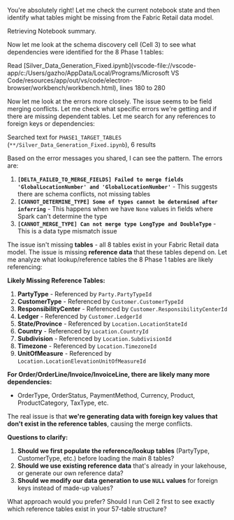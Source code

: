 You're absolutely right! Let me check the current notebook state and then identify what tables might be missing from the Fabric Retail data model.

Retrieving Notebook summary.

Now let me look at the schema discovery cell (Cell 3) to see what dependencies were identified for the 8 Phase 1 tables:

Read [Silver_Data_Generation_Fixed.ipynb](vscode-file://vscode-app/c:/Users/gazho/AppData/Local/Programs/Microsoft VS Code/resources/app/out/vs/code/electron-browser/workbench/workbench.html), lines 180 to 280

Now let me look at the errors more closely. The issue seems to be field merging conflicts. Let me check what specific errors we're getting and if there are missing dependent tables. Let me search for any references to foreign keys or dependencies:

Searched text for `PHASE1_TARGET_TABLES` (`**/Silver_Data_Generation_Fixed.ipynb`), 6 results

Based on the error messages you shared, I can see the pattern. The errors are:

1. **`[DELTA_FAILED_TO_MERGE_FIELDS] Failed to merge fields 'GlobalLocationNumber' and 'GlobalLocationNumber'`** - This suggests there are schema conflicts, not missing tables
2. **`[CANNOT_DETERMINE_TYPE] Some of types cannot be determined after inferring`** - This happens when we have `None` values in fields where Spark can't determine the type
3. **`[CANNOT_MERGE_TYPE] Can not merge type LongType and DoubleType`** - This is a data type mismatch issue

The issue isn't missing **tables** - all 8 tables exist in your Fabric Retail data model. The issue is missing **reference data** that these tables depend on. Let me analyze what lookup/reference tables the 8 Phase 1 tables are likely referencing:

**Likely Missing Reference Tables:**

1. **PartyType** - Referenced by `Party.PartyTypeId`
2. **CustomerType** - Referenced by `Customer.CustomerTypeId`
3. **ResponsibilityCenter** - Referenced by `Customer.ResponsibilityCenterId`
4. **Ledger** - Referenced by `Customer.LedgerId`
5. **State/Province** - Referenced by `Location.LocationStateId`
6. **Country** - Referenced by `Location.CountryId`
7. **Subdivision** - Referenced by `Location.SubdivisionId`
8. **Timezone** - Referenced by `Location.TimezoneId`
9. **UnitOfMeasure** - Referenced by `Location.LocationElevationUnitOfMeasureId`

**For Order/OrderLine/Invoice/InvoiceLine, there are likely many more dependencies:**

- OrderType, OrderStatus, PaymentMethod, Currency, Product, ProductCategory, TaxType, etc.

The real issue is that **we're generating data with foreign key values that don't exist in the reference tables**, causing the merge conflicts.

**Questions to clarify:**

1. **Should we first populate the reference/lookup tables** (PartyType, CustomerType, etc.) before loading the main 8 tables?
2. **Should we use existing reference data** that's already in your lakehouse, or generate our own reference data?
3. **Should we modify our data generation to use `NULL` values** for foreign keys instead of made-up values?

What approach would you prefer? Should I run Cell 2 first to see exactly which reference tables exist in your 57-table structure?
